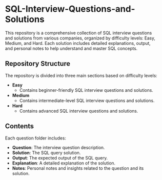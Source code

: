 # SQL-Interview-Questions-and-Solutions
This repository is a comprehensive collection of SQL interview questions and solutions from various companies, organized by difficulty levels: Easy, Medium, and Hard. Each solution includes detailed explanations, output, and personal notes to help understand and master SQL concepts.

## Repository Structure

The repository is divided into three main sections based on difficulty levels:

- **Easy**
  - Contains beginner-friendly SQL interview questions and solutions.
- **Medium**
  - Contains intermediate-level SQL interview questions and solutions.
- **Hard**
  - Contains advanced SQL interview questions and solutions.

## Contents

Each question folder includes:

- **Question**: The interview question description.
- **Solution**: The SQL query solution.
- **Output**: The expected output of the SQL query.
- **Explanation**: A detailed explanation of the solution.
- **Notes**: Personal notes and insights related to the question and its solution.


